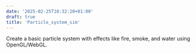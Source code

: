 ```yaml
---
date: '2025-02-25T18:32:20+01:00'
draft: true
title: 'Particle_system_sim'
---
```

Create a basic particle system with effects like fire, smoke, and water using OpenGL/WebGL.